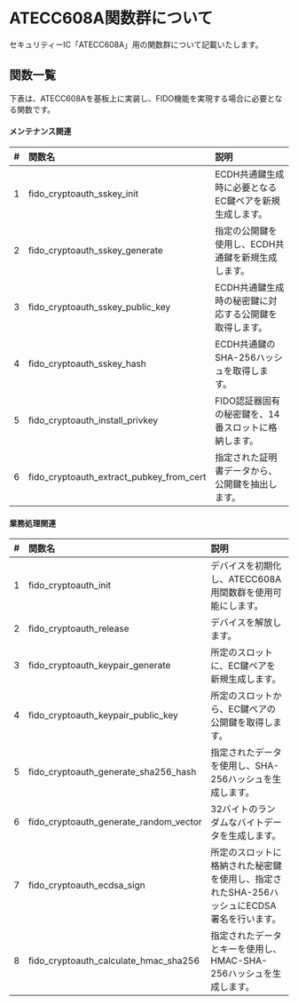 # ATECC608A関数群について

セキュリティーIC「ATECC608A」用の関数群について記載いたします。

## 関数一覧

下表は、ATECC608Aを基板上に実装し、FIDO機能を実現する場合に必要となる関数です。

#### メンテナンス関連

| # |関数名|説明|
|:---:|:---|:---|
|1|fido_cryptoauth_sskey_init|ECDH共通鍵生成時に必要となるEC鍵ペアを新規生成します。|
|2|fido_cryptoauth_sskey_generate|指定の公開鍵を使用し、ECDH共通鍵を新規生成します。|
|3|fido_cryptoauth_sskey_public_key|ECDH共通鍵生成時の秘密鍵に対応する公開鍵を取得します。|
|4|fido_cryptoauth_sskey_hash|ECDH共通鍵のSHA-256ハッシュを取得します。|
|5|fido_cryptoauth_install_privkey|FIDO認証器固有の秘密鍵を、14番スロットに格納します。|
|6|fido_cryptoauth_extract_pubkey_from_cert|指定された証明書データから、公開鍵を抽出します。|

#### 業務処理関連

| # |関数名|説明|
|:---:|:---|:---|
|1|fido_cryptoauth_init|デバイスを初期化し、ATECC608A用関数群を使用可能にします。|
|2|fido_cryptoauth_release|デバイスを解放します。|
|3|fido_cryptoauth_keypair_generate|所定のスロットに、EC鍵ペアを新規生成します。|
|4|fido_cryptoauth_keypair_public_key|所定のスロットから、EC鍵ペアの公開鍵を取得します。|
|5|fido_cryptoauth_generate_sha256_hash|指定されたデータを使用し、SHA-256ハッシュを生成します。|
|6|fido_cryptoauth_generate_random_vector|32バイトのランダムなバイトデータを生成します。|
|7|fido_cryptoauth_ecdsa_sign|所定のスロットに格納された秘密鍵を使用し、指定されたSHA-256ハッシュにECDSA署名を行います。|
|8|fido_cryptoauth_calculate_hmac_sha256|指定されたデータとキーを使用し、HMAC-SHA-256ハッシュを生成します。|
